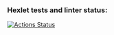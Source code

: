 ### Hexlet tests and linter status:
[![Actions Status](https://github.com/Flynnrcore/frontend-project-11/workflows/hexlet-check/badge.svg)](https://github.com/Flynnrcore/frontend-project-11/actions)